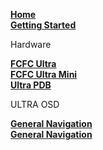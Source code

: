 **[Home](https://github.com/KissUltra/firmware/wiki)** <br />
**[Getting Started](https://github.com/KissUltra/firmware/wiki/Getting-Started)** <br />

Hardware <br />

**[FCFC Ultra](https://github.com/KissUltra/firmware/wiki/Hardware:-FCFC-Ultra)** <br />
**[FCFC Ultra Mini](https://github.com/KissUltra/firmware/wiki/Hardware:-FCFC-Ultra-Mini)** <br />
**[Ultra PDB](https://github.com/KissUltra/firmware/wiki/Hardware:-Ultra-PDB)** <br />

ULTRA OSD <br />

**[General Navigation](https://github.com/KissUltra/firmware/wiki/OSD:-General-Navigation)** <br />
**[General Navigation](https://github.com/KissUltra/firmware/wiki/OSD:-DJI-Configuration)** <br />
